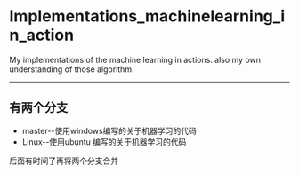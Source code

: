# Implementations_machinelearning_in_action
My implementations of the machine learning in actions. also my own understanding of those algorithm.

---
## 有两个分支
+ master--使用windows编写的关于机器学习的代码
+ Linux--使用ubuntu 编写的关于机器学习的代码

后面有时间了再将两个分支合并

